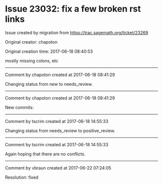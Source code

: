# Issue 23032: fix a few broken rst links

Issue created by migration from https://trac.sagemath.org/ticket/23269

Original creator: chapoton

Original creation time: 2017-06-18 08:40:53

mostly missing colons, etc


---

Comment by chapoton created at 2017-06-18 08:41:29

Changing status from new to needs_review.


---

Comment by chapoton created at 2017-06-18 08:41:29

New commits:


---

Comment by tscrim created at 2017-06-18 14:55:33

Changing status from needs_review to positive_review.


---

Comment by tscrim created at 2017-06-18 14:55:33

Again hoping that there are no conflicts.


---

Comment by vbraun created at 2017-06-22 07:24:05

Resolution: fixed
